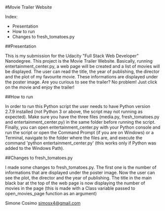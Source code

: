 #Movie Trailer Website

Index:
- Presentation
- How to run
- Changes to fresh_tomatoes.py


##Presentation

This is my submission for the Udacity "Full Stack Web Developer" Nanodegree.
This project is the Movie Trailer Website.
Basically, running entertainment_center.py, a web page will be created and a list of movies will be displayed.
The user can read the title, the year of publishing, the director and the plot
of my favourite movie.
These informations are displayed under the poster image. Are you curious to see the trailer?
No problem! Just click on the movie and enjoy the trailer!

##How to run

In order to run this Python script the user needs to have Python version 2.7.9 installed
(not Python 3 or above, the script may not running as expected).
Make sure you have the three files (media.py, fresh_tomatoes.py and entertainment_center.py)
in the same folder before running the script.
Finally, you can open entertainment_center.py with your Python console and run the script
or open the Command Prompt (if you are on Windows) or a Terminal,
navigate to the folder where the files are, and execute the command
'python entertainment_center.py'
(this works only if Python was added to the Windows Path).

##Changes to fresh_tomatoes.py

I made some changes to fresh_tomatoes.py.
The first one is the number of informations that are displayed under the poster image.
Now the user can see the plot, the director and the year of publishing.
The title in the main black bar at the top of the web page is now displaying the number of movies in the page
(this is made with a Class variable passed to open_movies_page function as an argument)

Simone Cosimo
simosx4@gmail.com
